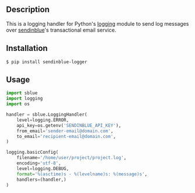 ## Description
This is a logging handler for Python's [logging](https://docs.python.org/3/library/logging.html) module to send log messages over [sendinblue](https://www.sendinblue.com/)'s transactional email service.

## Installation
```shell
$ pip install sendinblue-logger
```

## Usage
```python
import sblue
import logging
import os

handler = sblue.LoggingHandler(
    level=logging.ERROR,
    api_key=os.getenv('SENDINBLUE_API_KEY'),
    from_email='sender-email@domain.com',
    to_email='recipient-email@domain.com',
)

logging.basicConfig(
    filename='/home/user/project/project.log', 
    encoding='utf-8', 
    level=logging.DEBUG, 
    format='%(asctime)s - %(levelname)s: %(message)s',
    handlers=(handler,)
)
```
